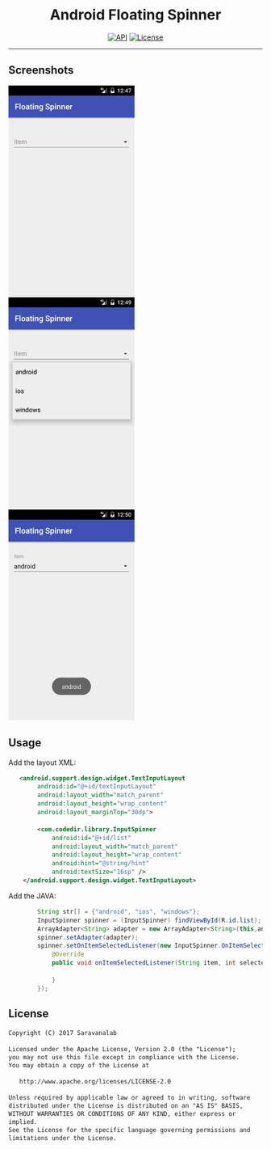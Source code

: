 <h1 align="center"> Android Floating Spinner </h1>

<p align="center">
  <a target="_blank" href="https://developer.android.com/reference/android/os/Build.VERSION_CODES.html#ICE_CREAM_SANDWICH"><img src="https://img.shields.io/badge/API-14%2B-blue.svg?style=flat" alt="API" /></a>
  <a target="_blank" href="LICENSE"><img src="http://img.shields.io/:license-apache-blue.svg" alt="License" /></a>
  </p>
  
 ___
 
 Screenshots
 -----
 
<img src="./screenshots/image1.png" width="250">&emsp;&emsp;<img src="./screenshots/image2.png" width="250">&emsp;&emsp;<img src="./screenshots/image3.png" width="250">
 
 Usage
-----

Add the layout XML:

```xml
   <android.support.design.widget.TextInputLayout
        android:id="@+id/textInputLayout"
        android:layout_width="match_parent"
        android:layout_height="wrap_content"
        android:layout_marginTop="30dp">
        
        <com.codedir.library.InputSpinner
            android:id="@+id/list"
            android:layout_width="match_parent"
            android:layout_height="wrap_content"
            android:hint="@string/hint"
            android:textSize="16sp" />
    </android.support.design.widget.TextInputLayout>
```

Add the JAVA:

```java
        String str[] = {"android", "ios", "windows"};
        InputSpinner spinner = (InputSpinner) findViewById(R.id.list);
        ArrayAdapter<String> adapter = new ArrayAdapter<String>(this,android.R.layout.simple_spinner_dropdown_item,str);
        spinner.setAdapter(adapter);
        spinner.setOnItemSelectedListener(new InputSpinner.OnItemSelectedListener() {
            @Override
            public void onItemSelectedListener(String item, int selectedIndex) {
                
            }
        });
```

License
--------

    Copyright (C) 2017 Saravanalab

    Licensed under the Apache License, Version 2.0 (the "License");
    you may not use this file except in compliance with the License.
    You may obtain a copy of the License at

       http://www.apache.org/licenses/LICENSE-2.0

    Unless required by applicable law or agreed to in writing, software
    distributed under the License is distributed on an "AS IS" BASIS,
    WITHOUT WARRANTIES OR CONDITIONS OF ANY KIND, either express or implied.
    See the License for the specific language governing permissions and
    limitations under the License.
